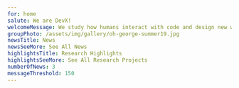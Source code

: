 ```yaml
---
for: home
salute: We are DevX!
welcomeMessage: We study how humans interact with code and design new ways to build software. We work at the intersection of software engineering and human-computer interaction.
groupPhoto: /assets/img/gallery/oh-george-summer19.jpg
newsTitle: News
newsSeeMore: See All News
highlightsTitle: Research Highlights
highlightsSeeMore: See All Research Projects
numberOfNews: 3
messageThreshold: 150
---
```

